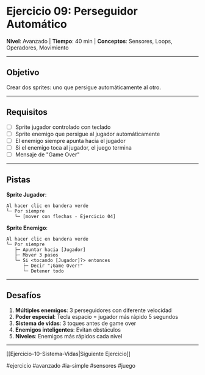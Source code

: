 # Ejercicio 09: Perseguidor Automático

**Nivel**: Avanzado | **Tiempo**: 40 min | **Conceptos**: Sensores, Loops, Operadores, Movimiento

---

## Objetivo

Crear dos sprites: uno que persigue automáticamente al otro.

---

## Requisitos

- [ ] Sprite jugador controlado con teclado
- [ ] Sprite enemigo que persigue al jugador automáticamente
- [ ] El enemigo siempre apunta hacia el jugador
- [ ] Si el enemigo toca al jugador, el juego termina
- [ ] Mensaje de "Game Over"

---

## Pistas

**Sprite Jugador**:
```
Al hacer clic en bandera verde
└─ Por siempre
   └─ [mover con flechas - Ejercicio 04]
```

**Sprite Enemigo**:
```
Al hacer clic en bandera verde
└─ Por siempre
   ├─ Apuntar hacia [Jugador]
   ├─ Mover 3 pasos
   └─ Si <tocando [Jugador]?> entonces
      ├─ Decir "¡Game Over!"
      └─ Detener todo
```

---

## Desafíos

1. **Múltiples enemigos**: 3 perseguidores con diferente velocidad
2. **Poder especial**: Tecla espacio = jugador más rápido 5 segundos
3. **Sistema de vidas**: 3 toques antes de game over
4. **Enemigos inteligentes**: Evitan obstáculos
5. **Niveles**: Enemigos más rápidos cada nivel

---

[[Ejercicio-10-Sistema-Vidas|Siguiente Ejercicio]]

#ejercicio #avanzado #ia-simple #sensores #juego
